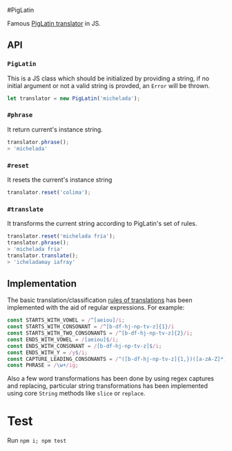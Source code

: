 #PigLatin

Famous [PigLatin translator](https://en.wikipedia.org/wiki/Pig_Latin) in JS.

## API

### `PigLatin`

This is a JS class which should be initialized by providing a string, if no initial argument or not a valid string is provded, an `Error` will be thrown.

```javascript
let translator = new PigLatin('michelada');
```

### `#phrase`

It return current's instance string.
```javascript
translator.phrase();
> 'michelada'
```

### `#reset`

It resets the current's instance string
```javascript
translator.reset('colima');
```

### `#translate`

It transforms the current string according to PigLatin's set of rules.
```javascript
translator.reset('michelada fria');
translator.phrase();
> 'michelada fria'
translator.translate();
> 'icheladamay iafray'
```

## Implementation

The basic translation/classification [rules of translations](https://en.wikipedia.org/wiki/Pig_Latin#Rules) has been implemented with the aid of regular expressions. For example:

```javascript
const STARTS_WITH_VOWEL = /^[aeiou]/i;
const STARTS_WITH_CONSONANT = /^[b-df-hj-np-tv-z]{1}/i
const STARTS_WITH_TWO_CONSONANTS = /^[b-df-hj-np-tv-z]{2}/i;
const ENDS_WITH_VOWEL = /[aeiou]$/i;
const ENDS_WITH_CONSONANT = /[b-df-hj-np-tv-z]$/i;
const ENDS_WITH_Y = /y$/i;
const CAPTURE_LEADING_CONSONANTS = /^([b-df-hj-np-tv-z]{1,})([a-zA-Z]*)/i;
const PHRASE = /\w+/ig;
```

Also a few word transformations has been done by using regex captures and replacing, particular string transformations has been implemented using core `String` methods like `slice` or `replace`.

# Test

Run `npm i; npm test`
